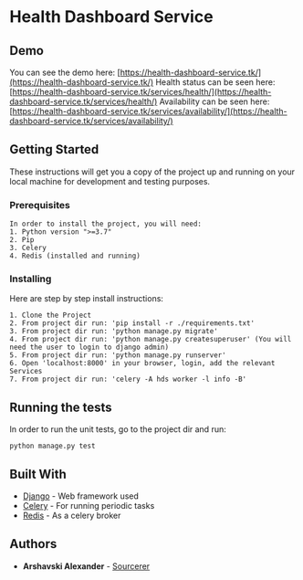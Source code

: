 # Health Dashboard Service

## Demo

You can see the demo here: [https://health-dashboard-service.tk/](https://health-dashboard-service.tk/)
Health status can be seen here: [https://health-dashboard-service.tk/services/health/](https://health-dashboard-service.tk/services/health/)
Availability can be seen here: [https://health-dashboard-service.tk/services/availability/](https://health-dashboard-service.tk/services/availability/)

## Getting Started

These instructions will get you a copy of the project up and running on your local machine for development and testing purposes.

### Prerequisites

```
In order to install the project, you will need:
1. Python version ">=3.7"
2. Pip
3. Celery
4. Redis (installed and running)
```

### Installing

Here are step by step install instructions:

```
1. Clone the Project
2. From project dir run: 'pip install -r ./requirements.txt'
3. From project dir run: 'python manage.py migrate'
4. From project dir run: 'python manage.py createsuperuser' (You will need the user to login to django admin)
5. From project dir run: 'python manage.py runserver'
6. Open 'localhost:8000' in your browser, login, add the relevant Services
7. From project dir run: 'celery -A hds worker -l info -B'
```

## Running the tests

In order to run the unit tests, go to the project dir and run:
```
python manage.py test
```

## Built With

* [Django](https://www.djangoproject.com/) - Web framework used
* [Celery](http://www.celeryproject.org/) - For running periodic tasks
* [Redis](https://redis.io/) - As a celery broker

## Authors

* **Arshavski Alexander** - [Sourcerer](https://sourcerer.io/alexarsh)

